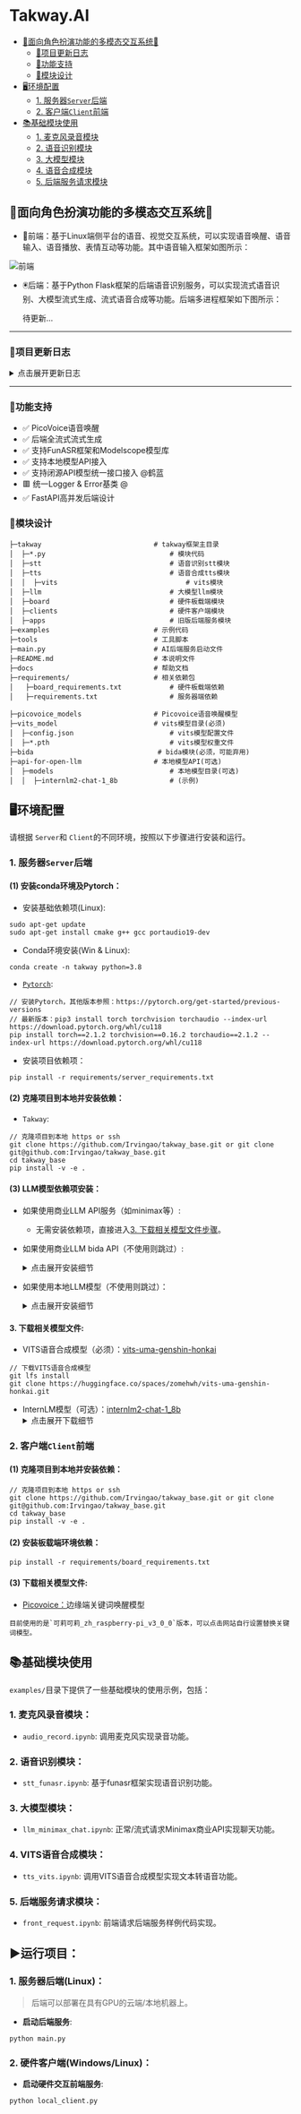 Takway.AI
=========

<!-- 根据标题生成目录 -->

- [🎃面向角色扮演功能的多模态交互系统🤖](#面向角色扮演功能的多模态交互系统)
  - [📆项目更新日志](#项目更新日志)
  - [📌功能支持](#功能支持)
  - [🧩模块设计](#🧩模块设计)
- [🖥️环境配置](#🖥️环境配置)
  - [1. 服务器`Server`后端](#1-服务器`Server`后端)
  - [2. 客户端`Client`前端](#2-客户端`Client`前端)
- [📚基础模块使用](#📚基础模块使用)
  - [1. 麦克风录音模块](#1-麦克风录音模块)
  - [2. 语音识别模块](#2-语音识别模块)
  - [3. 大模型模块](#3-大模型模块)
  - [4. 语音合成模块](#4-语音合成模块)
  - [5. 后端服务请求模块](#5-后端服务请求模块)

## 🎃面向角色扮演功能的多模态交互系统🤖 

- 🦾前端：基于Linux端侧平台的语音、视觉交互系统，可以实现语音唤醒、语音输入、语音播放、表情互动等功能。其中语音输入框架如图所示：

![前端](docs/images/frontend-audio-pipeline.png)

- 🖲️后端：基于Python Flask框架的后端语音识别服务，可以实现流式语音识别、大模型流式生成、流式语音合成等功能。后端多进程框架如下图所示：

  待更新...

<!-- ![后端](docs/images/backend-framework.png) -->

---

### 📆项目更新日志

<details>
<summary>点击展开更新日志</summary>

- **2024.4.8**：
  1. 完成后端服务FastAPI的中数据库功能搭建。
- **2024.4.6**：
  1. 完成初版FastAPI后端服务搭建。
- **2024.3.21**：
  1. 完成基于[bida](https://github.com/xusenlinzy/bida)的商业模型API接入。
- **2024.3.14**：
  1. 接入[api-for-open-llm](https://github.com/xusenlinzy/api-for-open-llm)，支持本地部署模型，并统一模型服务API接口。
- **2024.3.13**：
  1. 接入[FunASR](https://github.com/alibaba-damo-academy/FunASR)，支持[modelscope](https://www.modelscope.cn/)上百种多语言语音识别模型。
- **2024.3.1**：
  1. 项目发布🔥🔥🔥🚀🚀🚀！
- **2024.2.27**：
  1. 调试并确认完成前后端通信数据格式；
  2. 初步确认大模型角色扮演系统运行。
- **2024.2.26**：
  1. 封装Character角色扮演代码封装 `RolyPlayingCharacterInfo`和 `RolyPlayingFunction`：
     ①支持自定义sys_prompt及调用；
     ②支持前端/后端character信息调用；
  2. 封装基于星火大模型的角色扮演对话系统；
  3. 封装基于本地Client的角色扮演系统；
  4. 重构前后端通信数据格式；
- **2024.2.25**：
  1. 完成板载前端系统和后端服务器对接；
     ①设置回答表情反应；
     ②设置角色扮演对话；
     ③问题：当语音流式播放时，动画播放卡顿，延迟高；
- **2024.2.22-2.24**：
  1. 完成后端服务器全流式多进程高并发并发系统 `TakwayApp`搭建；
     ①多线程支持流式获取并识别语音片段，等待完全识别后送入大模型生成部分；
     ②多线程支持流式大模型生成内容；
     ③多线程支持流式获取大模型输出，并输入到VITS端流式合成音频；
     ④流式返回音频数据，并实现本地快速播放；
- **2024.2.18**：
  1. 星火大模型代码封装 `SparkChatClient`：
     ①支持流式输出；
  2. VITS TTS代码封装 `TextToSpeech`：
     ①支持流式生成音频；
  3. 本地音频播放模块代码封装 `AudioPlayer`：
     ①支持VITS输出无损转换PCM；
     ②支持流式播放音频；
- **2024.2.17**：
  1. 本地语音系统代码封装 `PicovoiceRecorder`：
     ①增加VAD功能；
     ②增加 `Picovoice`的语音唤醒功能；
  2. 本地EMO表情管理模块代码封装 `EmoVideoPlayer`：
     ①增加随机wink功能；
     ②预留服务器端自定义表情接口；
  3. 完成本地Client客户端多进程系统搭建；

</details>

---

### 📌功能支持

- ✅ PicoVoice语音唤醒
- ✅ 后端全流式流式生成
- ✅ 支持FunASR框架和Modelscope模型库
- ✅ 支持本地模型API接入
- ✅ 支持闭源API模型统一接口接入 @鹤蓝
- 🟥 统一Logger & Error基类 @
- ✅ FastAPI高并发后端设计

### 🧩模块设计

```
├─takway                            # takway框架主目录
│  ├─*.py                               # 模块代码
│  ├─stt                                # 语音识别stt模块
│  ├─tts                                # 语音合成tts模块
│  │  ├─vits                                # vits模块
│  ├─llm                                # 大模型llm模块
│  ├─board                              # 硬件板载端模块
│  ├─clients                            # 硬件客户端模块
│  ├─apps                               # 旧版后端服务模块
├─examples                          # 示例代码
├─tools                             # 工具脚本
├─main.py                           # AI后端服务启动文件
├─README.md                         # 本说明文件
├─docs                              # 帮助文档
├─requirements/                     # 相关依赖包
│   ├─board_requirements.txt            # 硬件板载端依赖
│   ├─requirements.txt                  # 服务器端依赖

├─picovoice_models                  # Picovoice语音唤醒模型
├─vits_model                        # vits模型目录(必须)
│  ├─config.json                        # vits模型配置文件
│  ├─*.pth                              # vits模型权重文件
├─bida                               # bida模块(必须，可能弃用)
├─api-for-open-llm                  # 本地模型API(可选)
│  ├─models                             # 本地模型目录(可选)
│  │  ├─internlm2-chat-1_8b             # (示例)
```

## 🖥️环境配置

请根据 `Server`和 `Client`的不同环境，按照以下步骤进行安装和运行。

### 1. 服务器`Server`后端

#### (1) 安装conda环境及Pytorch：

- 安装基础依赖项(Linux):

```
sudo apt-get update
sudo apt-get install cmake g++ gcc portaudio19-dev
```

- Conda环境安装(Win & Linux):

```
conda create -n takway python=3.8
```

- [`Pytorch`](https://pytorch.org/get-started/previous-versions/):

```
// 安装Pytorch，其他版本参照：https://pytorch.org/get-started/previous-versions
// 最新版本：pip3 install torch torchvision torchaudio --index-url https://download.pytorch.org/whl/cu118 
pip install torch==2.1.2 torchvision==0.16.2 torchaudio==2.1.2 --index-url https://download.pytorch.org/whl/cu118
```

- 安装项目依赖项：

```
pip install -r requirements/server_requirements.txt
```

#### (2) 克隆项目到本地并安装依赖：

- `Takway`:

```
// 克隆项目到本地 https or ssh
git clone https://github.com/Irvingao/takway_base.git or git clone git@github.com:Irvingao/takway_base.git
cd takway_base
pip install -v -e .
```

#### (3) LLM模型依赖项安装：

- 如果使用商业LLM API服务（如minimax等）:

  - 无需安装依赖项，直接进入[3. 下载相关模型文件步骤](#3-下载相关模型文件)。
- 如果使用商业LLM bida API（不使用则跳过）:

  <details>
  <summary>点击展开安装细节</summary>

  - `bida`:

  ```
  pip install -r bida/requirements.txt
  cd bida
  # pip install -e .
  ```

  </details>
- 如果使用本地LLM模型（不使用则跳过）：

  <details>
  <summary>点击展开安装细节</summary>
  - `api-for-open-llm`:

  ```
  git clone https://github.com/xusenlinzy/api-for-open-llm.git
  ```

  - 安装vllm-cuda118版本：

  ```
    pip install vllm==0.3.3
    export VLLM_VERSION=0.3.2
    export PYTHON_VERSION=38
    pip install https://github.com/vllm-project/vllm/releases/download/v${VLLM_VERSION}/vllm-${VLLM_VERSION}+cu118-cp${PYTHON_VERSION}-cp${PYTHON_VERSION}-manylinux1_x86_64.whl
    # Re-install xFormers with CUDA 11.8.
    pip install xformers==0.0.23.post1+cu118 --index-url https://download.pytorch.org/whl/cu118 --no-deps
  ```

  - 安装其他依赖项：

  ```
    pip install -r api-for-open-llm/requirements.txt
    pip uninstall transformer-engine -y
  ```

  </details>

#### 3. 下载相关模型文件:

- VITS语音合成模型（必须）：[vits-uma-genshin-honkai](https://huggingface.co/spaces/zomehwh/vits-uma-genshin-honkai/tree/main)

```
// 下载VITS语音合成模型
git lfs install
git clone https://huggingface.co/spaces/zomehwh/vits-uma-genshin-honkai.git
```

- InternLM模型（可选）：[internlm2-chat-1_8b](https://www.modelscope.cn/models/jayhust/internlm2-chat-1_8b/summary)
  <details>
  <summary>点击展开下载细节</summary>
  ```
  // 下载InternLM模型(Linux: `apt-get install git-lfs`)
  git lfs install
  git clone https://www.modelscope.cn/jayhust/internlm2-chat-1_8b.git
  ```
  </details>

### 2. 客户端`Client`前端

#### (1) 克隆项目到本地并安装依赖：

```
// 克隆项目到本地 https or ssh
git clone https://github.com/Irvingao/takway_base.git or git clone git@github.com:Irvingao/takway_base.git
cd takway_base
pip install -v -e .
```

#### (2) 安装板载端环境依赖：

```
pip install -r requirements/board_requirements.txt
```

#### (3) 下载相关模型文件:

- [Picovoice：](https://picovoice.ai/docs/quick-start/porcupine-python/)边缘端关键词唤醒模型

```
目前使用的是`可莉可莉_zh_raspberry-pi_v3_0_0`版本，可以点击网站自行设置替换关键词模型。
```

## 📚基础模块使用

`examples/`目录下提供了一些基础模块的使用示例，包括：

### 1. 麦克风录音模块：

- `audio_record.ipynb`: 调用麦克风实现录音功能。

### 2. 语音识别模块：

- `stt_funasr.ipynb`: 基于funasr框架实现语音识别功能。

### 3. 大模型模块：

- `llm_minimax_chat.ipynb`: 正常/流式请求Minimax商业API实现聊天功能。

### 4. VITS语音合成模块：

- `tts_vits.ipynb`: 调用VITS语音合成模型实现文本转语音功能。

### 5. 后端服务请求模块：

- `front_request.ipynb`: 前端请求后端服务样例代码实现。

<!-- 
- `audio_record.ipynb`: 调用硬件麦克风实现录音功能。
- `tts_vits.ipynb`: 调用VITS语音合成模型实现文本转语音功能。
- `front_request.ipynb`: 前端请求后端服务样例代码实现。
- `stt_funasr.ipynb`: 基于funasr框架实现语音识别功能。
- `llm_minimax_chat.ipynb`: 正常/流式请求Minimax商业API实现聊天功能。 
-->

## ▶️运行项目：

### 1. 服务器后端(Linux)：

> 后端可以部署在具有GPU的云端/本地机器上。

- **启动后端服务**:

```
python main.py
```

### 2. 硬件客户端(Windows/Linux)：

- **启动硬件交互前端服务**:

```
python local_client.py
```
